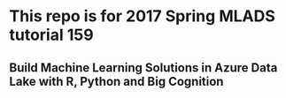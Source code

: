 # This repo is for 2017 Spring MLADS tutorial 159
 
## Build Machine Learning Solutions in Azure Data Lake with R, Python and Big Cognition
